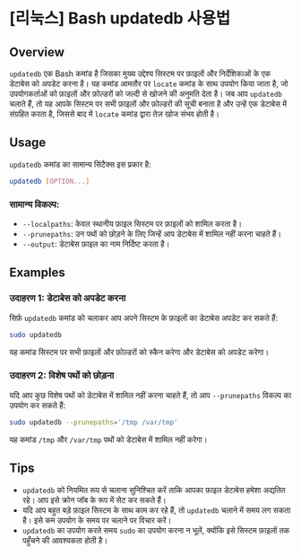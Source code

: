 # [리눅스] Bash updatedb 사용법

## Overview
`updatedb` एक Bash कमांड है जिसका मुख्य उद्देश्य सिस्टम पर फ़ाइलों और निर्देशिकाओं के एक डेटाबेस को अपडेट करना है। यह कमांड आमतौर पर `locate` कमांड के साथ उपयोग किया जाता है, जो उपयोगकर्ताओं को फ़ाइलों और फ़ोल्डरों को जल्दी से खोजने की अनुमति देता है। जब आप `updatedb` चलाते हैं, तो यह आपके सिस्टम पर सभी फ़ाइलों और फ़ोल्डरों की सूची बनाता है और उन्हें एक डेटाबेस में संग्रहित करता है, जिससे बाद में `locate` कमांड द्वारा तेज़ खोज संभव होती है।

## Usage
`updatedb` कमांड का सामान्य सिंटैक्स इस प्रकार है:

```bash
updatedb [OPTION...]
```

### सामान्य विकल्प:
- `--localpaths`: केवल स्थानीय फ़ाइल सिस्टम पर फ़ाइलों को शामिल करता है।
- `--prunepaths`: उन पथों को छोड़ने के लिए जिन्हें आप डेटाबेस में शामिल नहीं करना चाहते हैं।
- `--output`: डेटाबेस फ़ाइल का नाम निर्दिष्ट करता है।

## Examples
### उदाहरण 1: डेटाबेस को अपडेट करना
सिर्फ़ `updatedb` कमांड को चलाकर आप अपने सिस्टम के फ़ाइलों का डेटाबेस अपडेट कर सकते हैं:

```bash
sudo updatedb
```

यह कमांड सिस्टम पर सभी फ़ाइलों और फ़ोल्डरों को स्कैन करेगा और डेटाबेस को अपडेट करेगा।

### उदाहरण 2: विशेष पथों को छोड़ना
यदि आप कुछ विशेष पथों को डेटाबेस में शामिल नहीं करना चाहते हैं, तो आप `--prunepaths` विकल्प का उपयोग कर सकते हैं:

```bash
sudo updatedb --prunepaths='/tmp /var/tmp'
```

यह कमांड `/tmp` और `/var/tmp` पथों को डेटाबेस में शामिल नहीं करेगा।

## Tips
- `updatedb` को नियमित रूप से चलाना सुनिश्चित करें ताकि आपका फ़ाइल डेटाबेस हमेशा अद्यतित रहे। आप इसे क्रोन जॉब के रूप में सेट कर सकते हैं।
- यदि आप बहुत बड़े फ़ाइल सिस्टम के साथ काम कर रहे हैं, तो `updatedb` चलाने में समय लग सकता है। इसे कम उपयोग के समय पर चलाने पर विचार करें।
- `updatedb` का उपयोग करते समय `sudo` का उपयोग करना न भूलें, क्योंकि इसे सिस्टम फ़ाइलों तक पहुँचने की आवश्यकता होती है।